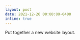 ```yaml
---
layout: post
date: 2021-12-26 00:00:00-0400
inline: true
---
```


Put together a new website layout.